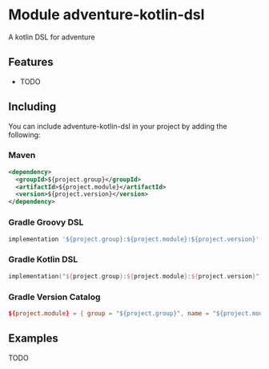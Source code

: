 # Module adventure-kotlin-dsl

A kotlin DSL for adventure

## Features

- TODO

## Including

You can include adventure-kotlin-dsl in your project by adding the following:

### Maven

```xml
<dependency>
  <groupId>${project.group}</groupId>
  <artifactId>${project.module}</artifactId>
  <version>${project.version}</version>
</dependency>
```

### Gradle Groovy DSL

```groovy
implementation '${project.group}:${project.module}:${project.version}'
```

### Gradle Kotlin DSL

```kotlin
implementation("${project.group}:${project.module}:${project.version}")
```

### Gradle Version Catalog

```toml
${project.module} = { group = "${project.group}", name = "${project.module}", version = "${project.version}" }
```

## Examples

TODO
